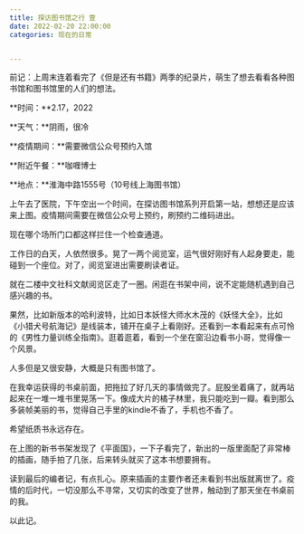 ```yaml
---
title: 探访图书馆之行 壹
date: 2022-02-20 22:00:00
categories: 现在的日常


---
```


前记：上周末连着看完了《但是还有书籍》两季的纪录片，萌生了想去看看各种图书馆和图书馆里的人们的想法。



**时间：**2.17，2022

**天气：**阴雨，很冷

**疫情期间：**需要微信公众号预约入馆

**附近午餐：**咖喱博士

**地点：**淮海中路1555号（10号线上海图书馆）



上午去了医院，下午空出一个时间，在探访图书馆系列开启第一站，想想还是应该来上图。疫情期间需要在微信公众号上预约，刷预约二维码进出。

现在哪个场所门口都这样拦住一个检查通道。

工作日的白天，人依然很多。晃了一两个阅览室，运气很好刚好有人起身要走，能碰到一个座位。对了，阅览室进出需要刷读者证。

就在二楼中文社科文献阅览区走了一圈。闲逛在书架中间，说不定能随机遇到自己感兴趣的书。

果然，比如新版本的哈利波特，比如日本妖怪大师水木茂的《妖怪大全》，比如《小猎犬号航海记》是线装本，铺开在桌子上看刚好。还看到一本看起来有点可怜的《男性力量训练全指南》。逛着逛着，看到一个坐在窗沿边看书小哥，觉得像一个风景。

人多但是又很安静，大概是只有图书馆了。

在我幸运获得的书桌前面，把拖拉了好几天的事情做完了。屁股坐着痛了，就再站起来在一堆一堆书里晃荡一下。像成大片的橘子林里，我只能吃到一瓣。看到那么多装帧美丽的书，觉得自己手里的kindle不香了，手机也不香了。

希望纸质书永远存在。

在上图的新书书架发现了《平面国》，一下子看完了，新出的一版里面配了非常棒的插画，随手拍了几张，后来转头就买了这本书想要拥有。

读到最后的编者记，有点扎心。原来插画的主要作者还未看到书出版就离世了。疫情的后时代，一切没那么不寻常，又切实的改变了世界，触动到了那天坐在书桌前的我。

以此记。
